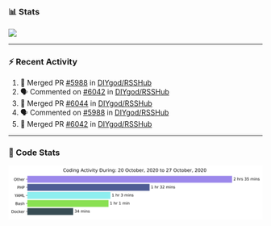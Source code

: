### :bar_chart: Stats

<a href="#">
  <img align="center" src="https://github-readme-stats.vercel.app/api?username=henryqw&count_private=true&show_icons=true" />
</a>
<!-- <a href="#">
  <img align="center" src="https://github-readme-stats-git-master.henryqw.vercel.app/api/top-langs/?username=HenryQW&layout=compact" />
</a> -->

---

### :zap: Recent Activity

<!--START_SECTION:activity-->

1. 🎉 Merged PR [#5988](https://github.com/DIYgod/RSSHub/pull/5988) in [DIYgod/RSSHub](https://github.com/DIYgod/RSSHub)
2. 🗣 Commented on [#6042](https://github.com/DIYgod/RSSHub/issues/6042) in [DIYgod/RSSHub](https://github.com/DIYgod/RSSHub)
3. 🎉 Merged PR [#6044](https://github.com/DIYgod/RSSHub/pull/6044) in [DIYgod/RSSHub](https://github.com/DIYgod/RSSHub)
4. 🗣 Commented on [#5988](https://github.com/DIYgod/RSSHub/issues/5988) in [DIYgod/RSSHub](https://github.com/DIYgod/RSSHub)
5. 🎉 Merged PR [#6042](https://github.com/DIYgod/RSSHub/pull/6042) in [DIYgod/RSSHub](https://github.com/DIYgod/RSSHub)
<!--END_SECTION:activity-->

---

### :calendar: Code Stats

![WakaTime](https://github.com/HenryQW/HenryQW/blob/master/images/stat.svg)
